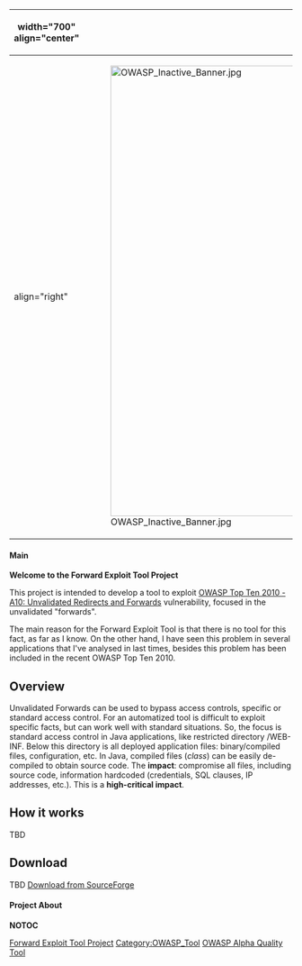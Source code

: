 <table>
<thead>
<tr class="header">
<th><p>width="700" align="center"</p></th>
<th><p><br />
</p></th>
<th><p>width="500" align="center"</p></th>
<th><p><br />
</p></th>
</tr>
</thead>
<tbody>
<tr class="odd">
<td><p>align="right"</p></td>
<td><figure>
<img src="OWASP_Inactive_Banner.jpg" title="OWASP_Inactive_Banner.jpg" alt="OWASP_Inactive_Banner.jpg" width="800" /><figcaption>OWASP_Inactive_Banner.jpg</figcaption>
</figure></td>
<td><p>align="right"</p></td>
<td></td>
</tr>
</tbody>
</table>

#### Main

**Welcome to the Forward Exploit Tool Project**

This project is intended to develop a tool to exploit [OWASP Top Ten
2010 - A10: Unvalidated Redirects and
Forwards](Top_10_2010-A10 "wikilink") vulnerability, focused in the
unvalidated "forwards".

The main reason for the Forward Exploit Tool is that there is no tool
for this fact, as far as I know. On the other hand, I have seen this
problem in several applications that I've analysed in last times,
besides this problem has been included in the recent OWASP Top Ten 2010.

## Overview

Unvalidated Forwards can be used to bypass access controls, specific or
standard access control. For an automatized tool is difficult to exploit
specific facts, but can work well with standard situations. So, the
focus is standard access control in Java applications, like restricted
directory /WEB-INF. Below this directory is all deployed application
files: binary/compiled files, configuration, etc. In Java, compiled
files (*class*) can be easily de-compiled to obtain source code.
The **impact**: compromise all files, including source code, information
hardcoded (credentials, SQL clauses, IP addresses, etc.). This is a
**high-critical impact**.

## How it works

TBD

## Download

TBD [Download from
SourceForge](https://sourceforge.net/projects/forwardexploit/)

#### Project About

__NOTOC__ <headertabs />

[Forward Exploit Tool Project](Category:OWASP_Project "wikilink")
[Category:OWASP_Tool](Category:OWASP_Tool "wikilink") [OWASP Alpha
Quality Tool](Category:OWASP_Alpha_Quality_Tool "wikilink")